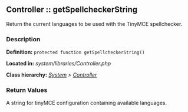 
Controller :: getSpellcheckerString
-------------------------------------------

Return the current languages to be used with the TinyMCE spellchecker.


### Description ###

**Definition:** `protected function getSpellcheckerString()`

**Located in:** *system/libraries/Controller.php*

**Class hierarchy:** *[System](../System.md) > [Controller](../Controller.md)*


### Return Values ###

A string for tinyMCE configuration containing available languages.

